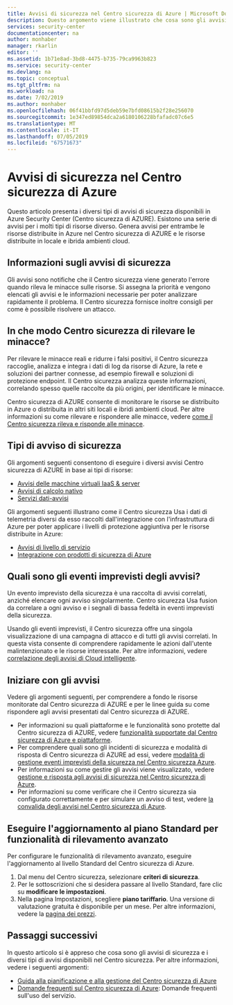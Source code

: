 ```yaml
---
title: Avvisi di sicurezza nel Centro sicurezza di Azure | Microsoft Docs
description: Questo argomento viene illustrato che cosa sono gli avvisi di sicurezza e i diversi tipi disponibili nel Centro sicurezza di Azure.
services: security-center
documentationcenter: na
author: monhaber
manager: rkarlin
editor: ''
ms.assetid: 1b71e8ad-3bd8-4475-b735-79ca9963b823
ms.service: security-center
ms.devlang: na
ms.topic: conceptual
ms.tgt_pltfrm: na
ms.workload: na
ms.date: 7/02/2019
ms.author: monhaber
ms.openlocfilehash: 06f41bbfd97d5deb59e7bfd08615b2f28e256070
ms.sourcegitcommit: 1e347ed89854dca2a6180106228bfafadc07c6e5
ms.translationtype: MT
ms.contentlocale: it-IT
ms.lasthandoff: 07/05/2019
ms.locfileid: "67571673"
---
```

# <a name="security-alerts-in-azure-security-center"></a>Avvisi di sicurezza nel Centro sicurezza di Azure

Questo articolo presenta i diversi tipi di avvisi di sicurezza disponibili in Azure Security Center (Centro sicurezza di AZURE). Esistono una serie di avvisi per i molti tipi di risorse diverso. Genera avvisi per entrambe le risorse distribuite in Azure nel Centro sicurezza di AZURE e le risorse distribuite in locale e ibrida ambienti cloud. 

## <a name="what-are-security-alerts"></a>Informazioni sugli avvisi di sicurezza

Gli avvisi sono notifiche che il Centro sicurezza viene generato l'errore quando rileva le minacce sulle risorse. Si assegna la priorità e vengono elencati gli avvisi e le informazioni necessarie per poter analizzare rapidamente il problema. Il Centro sicurezza fornisce inoltre consigli per come è possibile risolvere un attacco.

## <a name="how-does-security-center-detect-threats"></a>In che modo Centro sicurezza di rilevare le minacce?

Per rilevare le minacce reali e ridurre i falsi positivi, il Centro sicurezza raccoglie, analizza e integra i dati di log da risorse di Azure, la rete e soluzioni dei partner connesse, ad esempio firewall e soluzioni di protezione endpoint. Il Centro sicurezza analizza queste informazioni, correlando spesso quelle raccolte da più origini, per identificare le minacce.

Centro sicurezza di AZURE consente di monitorare le risorse se distribuito in Azure o distribuita in altri siti locali e ibridi ambienti cloud. Per altre informazioni su come rilevare e rispondere alle minacce, vedere [come il Centro sicurezza rileva e risponde alle minacce](security-center-detection-capabilities.md#asc-detects).

## <a name="security-alert-types"></a>Tipi di avviso di sicurezza

Gli argomenti seguenti consentono di eseguire i diversi avvisi Centro sicurezza di AZURE in base ai tipi di risorse:

* [Avvisi delle macchine virtuali IaaS & server](security-center-alerts-iaas.md)
* [Avvisi di calcolo nativo](security-center-alerts-compute.md)
* [Servizi dati-avvisi](security-center-alerts-data-services.md)

Gli argomenti seguenti illustrano come il Centro sicurezza Usa i dati di telemetria diversi da esso raccolti dall'integrazione con l'infrastruttura di Azure per poter applicare i livelli di protezione aggiuntiva per le risorse distribuite in Azure:

* [Avvisi di livello di servizio](security-center-alerts-service-layer.md)
* [Integrazione con prodotti di sicurezza di Azure](security-center-alerts-integration.md)

## <a name="what-are-alert-incidents"></a>Quali sono gli eventi imprevisti degli avvisi?

Un evento imprevisto della sicurezza è una raccolta di avvisi correlati, anziché elencare ogni avviso singolarmente. Centro sicurezza Usa fusion da correlare a ogni avviso e i segnali di bassa fedeltà in eventi imprevisti della sicurezza.

Usando gli eventi imprevisti, il Centro sicurezza offre una singola visualizzazione di una campagna di attacco e di tutti gli avvisi correlati. In questa vista consente di comprendere rapidamente le azioni dall'utente malintenzionato e le risorse interessate. Per altre informazioni, vedere [correlazione degli avvisi di Cloud intelligente](security-center-alerts-cloud-smart.md).

## <a name="get-started-with-alerts"></a>Iniziare con gli avvisi

Vedere gli argomenti seguenti, per comprendere a fondo le risorse monitorate dal Centro sicurezza di AZURE e per le linee guida su come rispondere agli avvisi presentati dal Centro sicurezza di AZURE.

* Per informazioni su quali piattaforme e le funzionalità sono protette dal Centro sicurezza di AZURE, vedere [funzionalità supportate dal Centro sicurezza di Azure e piattaforme](security-center-os-coverage.md).  
* Per comprendere quali sono gli incidenti di sicurezza e modalità di risposta di Centro sicurezza di AZURE ad essi, vedere [modalità di gestione eventi imprevisti della sicurezza nel Centro sicurezza Azure](security-center-incident.md). 
* Per informazioni su come gestire gli avvisi viene visualizzato, vedere [gestione e risposta agli avvisi di sicurezza nel Centro sicurezza di Azure](security-center-managing-and-responding-alerts.md).
* Per informazioni su come verificare che il Centro sicurezza sia configurato correttamente e per simulare un avviso di test, vedere [la convalida degli avvisi nel Centro sicurezza di Azure](security-center-alert-validation.md).  


## <a name="upgrade-to-standard-for-advanced-detections"></a>Eseguire l'aggiornamento al piano Standard per funzionalità di rilevamento avanzato

Per configurare le funzionalità di rilevamento avanzato, eseguire l'aggiornamento al livello Standard del Centro sicurezza di Azure. 

1. Dal menu del Centro sicurezza, selezionare **criteri di sicurezza**.
2. Per le sottoscrizioni che si desidera passare al livello Standard, fare clic su **modificare le impostazioni**. 
3. Nella pagina Impostazioni, scegliere **piano tariffario**. 
   Una versione di valutazione gratuita è disponibile per un mese. Per altre informazioni, vedere la [pagina dei prezzi](https://azure.microsoft.com/pricing/details/security-center/). 

## <a name="next-steps"></a>Passaggi successivi

In questo articolo si è appreso che cosa sono gli avvisi di sicurezza e i diversi tipi di avvisi disponibili nel Centro sicurezza. Per altre informazioni, vedere i seguenti argomenti:

* [Guida alla pianificazione e alla gestione del Centro sicurezza di Azure](https://docs.microsoft.com/azure/security-center/security-center-planning-and-operations-guide)
* [Domande frequenti sul Centro sicurezza di Azure](https://docs.microsoft.com/azure/security-center/security-center-faq): Domande frequenti sull'uso del servizio.

